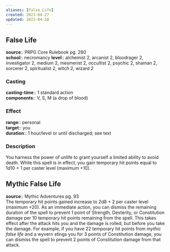 ```yaml
---
aliases: [False Life]
created: 2023-04-27
updated: 2023-04-28
---
```


## False Life

**source**:: PRPG Core Rulebook pg. 280  
**school**:: necromancy
**level**:: alchemist 2, arcanist 2, bloodrager 2, investigator 2, medium 2, mesmerist 2, occultist 2, psychic 2, shaman 2, sorcerer 2, spiritualist 2, witch 2, wizard 2

### Casting

**casting-time**:: 1 standard action  
**components**:: V, S, M (a drop of blood)

### Effect

**range**:: personal  
**target**:: you  
**duration**:: 1 hour/level or until discharged; see text

### Description

You harness the power of unlife to grant yourself a limited ability to avoid death. While this spell is in effect, you gain temporary hit points equal to 1d10 + 1 per caster level (maximum +10).

## Mythic False Life

**source**:: Mythic Adventures pg. 93  
The temporary hit points gained increase to 2d8 + 2 per caster level (maximum +20). As an immediate action, you can dismiss the remaining duration of the spell to prevent 1 point of Strength, Dexterity, or Constitution damage per 10 temporary hit points remaining from the spell. This takes effect after the attack hits you and the damage is rolled, but before you take the damage. For example, if you have 22 temporary hit points from *mythic false life* and a wyvern stings you for 3 points of Constitution damage, you can dismiss the spell to prevent 2 points of Constitution damage from that attack.
